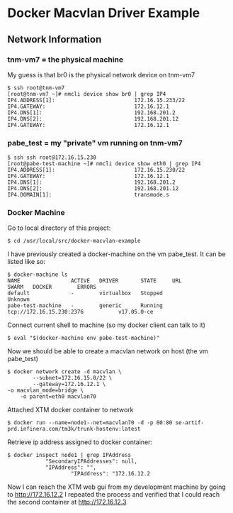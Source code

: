 # Docker Macvlan Driver Example

## Network Information

### tnm-vm7 = the physical machine
My guess is that br0 is the physical network device on tnm-vm7
```shell
$ ssh root@tnm-vm7
[root@tnm-vm7 ~]# nmcli device show br0 | grep IP4
IP4.ADDRESS[1]:                         172.16.15.233/22
IP4.GATEWAY:                            172.16.12.1
IP4.DNS[1]:                             192.168.201.2
IP4.DNS[2]:                             192.168.201.12
IP4.GATEWAY:                            172.16.12.1
```
### pabe_test = my "private" vm running on tnm-vm7
```shell
$ ssh ssh root@172.16.15.230
[root@pabe-test-machine ~]# nmcli device show eth0 | grep IP4
IP4.ADDRESS[1]:                         172.16.15.230/22
IP4.GATEWAY:                            172.16.12.1
IP4.DNS[1]:                             192.168.201.2
IP4.DNS[2]:                             192.168.201.12
IP4.DOMAIN[1]:                          transmode.s
```
### Docker Machine
Go to local directory of this project:
```shell
$ cd /usr/local/src/docker-macvlan-example
```
I have previously created a docker-machine on the vm pabe_test. It can be listed like so:
```shell
$ docker-machine ls
NAME                ACTIVE   DRIVER       STATE     URL                        SWARM   DOCKER        ERRORS
default             -        virtualbox   Stopped                                      Unknown       
pabe-test-machine   -        generic      Running   tcp://172.16.15.230:2376           v17.05.0-ce 
```
Connect current shell to machine (so my docker client can talk to it)
```shell
$ eval "$(docker-machine env pabe-test-machine)"
```
Now we should be able to create a macvlan network on host (the vm pabe_test)
```shell
$ docker network create -d macvlan \
        --subnet=172.16.15.0/22 \
        --gateway=172.16.12.1 \
-o macvlan_mode=bridge \
    -o parent=eth0 macvlan70
```
Attached XTM docker container to network
```shell
$ docker run --name=node1--net=macvlan70 -d -p 80:80 se-artif-prd.infinera.com/tm3k/trunk-hostenv:latest
```
Retrieve ip address assigned to docker container:
```shell
$ docker inspect node1 | grep IPAddress
            "SecondaryIPAddresses": null,
            "IPAddress": "",
                    "IPAddress": "172.16.12.2
```
Now I can reach the XTM web gui from my development machine by going to  http://172.16.12.2
I repeated the process and verified that I could reach the second container at http://172.16.12.3